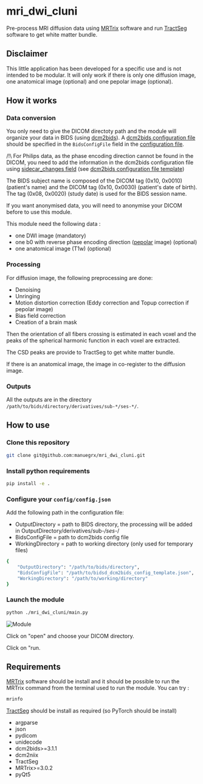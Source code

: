 # mri_dwi_cluni

Pre-process MRI diffusion data using [MRTrix](https://mrtrix.readthedocs.io) software
and run [TractSeg](https://github.com/MIC-DKFZ/TractSeg) software to get white matter bundle.

## Disclaimer
This little application has been developed for a specific use and is not intended to be modular.
It will only work if there is only one diffusion image, one anatomical image (optional) and one pepolar image (optional).

## How it works

### Data conversion

You only need to give the DICOM directoty path and the module will organize your data in BIDS (using [dcm2bids](https://unfmontreal.github.io/Dcm2Bids)). A [dcm2bids configuration file](https://unfmontreal.github.io/Dcm2Bids/3.1.1/how-to/create-config-file/) should be specified in the `BidsConfigFile` field in the [configuration file](./config/config.json).

/!\ For Philips data, as the phase encoding direction cannot be found in the DICOM, you need to add the information in the dcm2bids configuration file using [sidecar_changes field](https://unfmontreal.github.io/Dcm2Bids/3.1.1/how-to/create-config-file/#sidecar_changes-id-and-intendedfor) (see [dcm2bids configuration file template](./config/bids_dcm2bids_config_template.json))

The BIDS subject name is composed of the DICOM tag (0x10, 0x0010) (patient's name) and the DICOM tag (0x10, 0x0030) (patient's date of birth).
The tag (0x08, 0x0020) (study date) is used for the BIDS session name.

If you want anonymised data, you will need to anonymise your DICOM before to use this module.

This module need the following data :
- one DWI image (mandatory)
- one b0 with reverse phase encoding direction ([pepolar](https://bids-specification.readthedocs.io/en/latest/modality-specific-files/magnetic-resonance-imaging-data.html#case-4-multiple-phase-encoded-directions-pepolar) image) (optional)
- one anatomical image (T1w) (optional)

### Processing

For diffusion image, the following preprocessing are done:
- Denoising
- Unringing
- Motion distortion correction (Eddy correction and Topup correction if pepolar image)
- Bias field correction
- Creation of a brain mask

Then the orientation of all fibers crossing is estimated in each voxel and the peaks of the spherical harmonic function in each voxel are extracted.

The CSD peaks are provide to TractSeg to get white matter bundle.

If there is an anatomical image, the image in co-register to the diffusion image.

### Outputs

All the outputs are in the directory `/path/to/bids/directory/derivatives/sub-*/ses-*/`.

## How to use

### Clone this repository

```bash
git clone git@github.com:manuegrx/mri_dwi_cluni.git
```

### Install python requirements

```bash
pip install -e .
```

### Configure your `config/config.json`

Add the following path in the configuration file:
- OutputDirectory = path to BIDS directory, the processing will be added in OutputDirectory/derivatives/sub-*/ses-*/
- BidsConfigFile = path to dcm2bids config file
- WorkingDirectory = path to working directory (only used for temporary files)

```bash
{
    "OutputDirectory": "/path/to/bids/directory",
    "BidsConfigFile": "/path/to/bidsd_dcm2bids_config_template.json",
    "WorkingDirectory": "/path/to/working/directory"
}
````

### Launch the module

```bash
python ./mri_dwi_cluni/main.py
```

![Module](./src/module.png)

Click on "open" and choose your DICOM directory.

Click on "run.

## Requirements

[MRTrix](https://mrtrix.readthedocs.io) software should be install and it should be possible to run the MRTrix command from the terminal used to run the module. You can try :

```bash
mrinfo
```

[TractSeg](https://github.com/MIC-DKFZ/TractSeg) should be install as required (so PyTorch should be install)

- argparse
- json
- pydicom
- unidecode
- dcm2bids>=3.1.1
- dcm2niix
- TractSeg
- MRTrix>=3.0.2
- pyQt5
